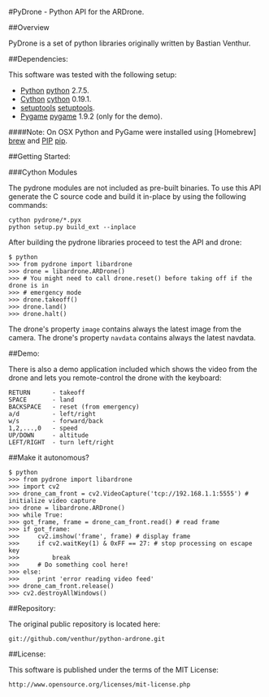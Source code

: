 #PyDrone - Python API for the ARDrone.

##Overview

PyDrone is a set of python libraries originally written by Bastian Venthur.

##Dependencies:

This software was tested with the following setup:

  * [Python] [python] 2.7.5.
  * [Cython] [cython] 0.19.1.
  * [setuptools] [setuptools].
  * [Pygame] [pygame] 1.9.2 (only for the demo).
  
####Note: On OSX Python and PyGame were installed using [Homebrew] [brew] and [PIP] [pip].

##Getting Started:

###Cython Modules

The pydrone modules are not included as pre-built binaries. To use this API generate the C source code
and build it in-place by using the following commands:

	cython pydrone/*.pyx
	python setup.py build_ext --inplace

After building the pydrone libraries proceed to test the API and drone:

	$ python
	>>> from pydrone import libardrone
	>>> drone = libardrone.ARDrone()
	>>> # You might need to call drone.reset() before taking off if the drone is in
	>>> # emergency mode
	>>> drone.takeoff()
	>>> drone.land()
	>>> drone.halt()

The drone's property `image` contains always the latest image from the camera.
The drone's property `navdata` contains always the latest navdata.

##Demo:

There is also a demo application included which shows the video from the drone
and lets you remote-control the drone with the keyboard:

    RETURN      - takeoff
    SPACE       - land
    BACKSPACE   - reset (from emergency)
    a/d         - left/right
    w/s         - forward/back
    1,2,...,0   - speed
    UP/DOWN     - altitude
    LEFT/RIGHT  - turn left/right

##Make it autonomous?

	$ python
	>>> from pydrone import libardrone
	>>> import cv2
	>>> drone_cam_front = cv2.VideoCapture('tcp://192.168.1.1:5555') # initialize video capture
	>>> drone = libardrone.ARDrone()
	>>> while True:
	>>>	got_frame, frame = drone_cam_front.read() # read frame
	>>>	if got_frame:
	>>>		cv2.imshow('frame', frame) # display frame
	>>>		if cv2.waitKey(1) & 0xFF == 27: # stop processing on escape key
	>>>			break
	>>>		# Do something cool here!
	>>>	else:
	>>>		print 'error reading video feed'
	>>> drone_cam_front.release()
	>>> cv2.destroyAllWindows()

##Repository:

The original public repository is located here:

	git://github.com/venthur/python-ardrone.git

##License:

This software is published under the terms of the MIT License:

	http://www.opensource.org/licenses/mit-license.php
	
[python]: http://www.python.org
[pygame]: http://www.pygame.org/news.html
[drone]: http://ardrone2.parrot.com
[brew]: https://github.com/mxcl/homebrew
[pip]: http://www.pip-installer.org/en/latest/
[cython]: http://cython.org
[setuptools]: http://pypi.python.org/pypi/setuptools
